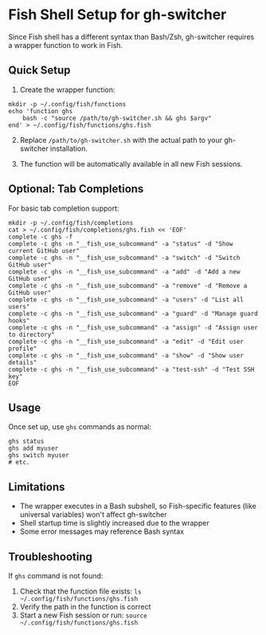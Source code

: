 # Fish Shell Setup for gh-switcher

Since Fish shell has a different syntax than Bash/Zsh, gh-switcher requires a wrapper function to work in Fish.

## Quick Setup

1. Create the wrapper function:
```fish
mkdir -p ~/.config/fish/functions
echo 'function ghs
    bash -c "source /path/to/gh-switcher.sh && ghs $argv"
end' > ~/.config/fish/functions/ghs.fish
```

2. Replace `/path/to/gh-switcher.sh` with the actual path to your gh-switcher installation.

3. The function will be automatically available in all new Fish sessions.

## Optional: Tab Completions

For basic tab completion support:

```fish
mkdir -p ~/.config/fish/completions
cat > ~/.config/fish/completions/ghs.fish << 'EOF'
complete -c ghs -f
complete -c ghs -n "__fish_use_subcommand" -a "status" -d "Show current GitHub user"
complete -c ghs -n "__fish_use_subcommand" -a "switch" -d "Switch GitHub user"
complete -c ghs -n "__fish_use_subcommand" -a "add" -d "Add a new GitHub user"
complete -c ghs -n "__fish_use_subcommand" -a "remove" -d "Remove a GitHub user"
complete -c ghs -n "__fish_use_subcommand" -a "users" -d "List all users"
complete -c ghs -n "__fish_use_subcommand" -a "guard" -d "Manage guard hooks"
complete -c ghs -n "__fish_use_subcommand" -a "assign" -d "Assign user to directory"
complete -c ghs -n "__fish_use_subcommand" -a "edit" -d "Edit user profile"
complete -c ghs -n "__fish_use_subcommand" -a "show" -d "Show user details"
complete -c ghs -n "__fish_use_subcommand" -a "test-ssh" -d "Test SSH key"
EOF
```

## Usage

Once set up, use `ghs` commands as normal:

```fish
ghs status
ghs add myuser
ghs switch myuser
# etc.
```

## Limitations

- The wrapper executes in a Bash subshell, so Fish-specific features (like universal variables) won't affect gh-switcher
- Shell startup time is slightly increased due to the wrapper
- Some error messages may reference Bash syntax

## Troubleshooting

If `ghs` command is not found:
1. Check that the function file exists: `ls ~/.config/fish/functions/ghs.fish`
2. Verify the path in the function is correct
3. Start a new Fish session or run: `source ~/.config/fish/functions/ghs.fish`
